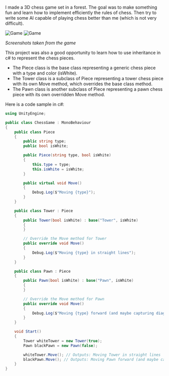 I made a 3D chess game set in a forest. The goal was to make something fun and learn how to implement efficiently the rules of chess. Then try to write some AI capable of playing chess better than me (which is not very difficult).

<img src="assets/posts/2016-08-09-chess/1.webp" alt="Game" title="Game" />
<img src="assets/posts/2016-08-09-chess/2.webp" alt="Game" title="Game" />

*Screenshots taken from the game*

This project was also a good opportunity to learn how to use inheritance in c# to represent the chess pieces.

- The Piece class is the base class representing a generic chess piece with a type and color (isWhite).
- The Tower class is a subclass of Piece representing a tower chess piece with its own Move method, which overrides the base class method.
- The Pawn class is another subclass of Piece representing a pawn chess piece with its own overridden Move method.

Here is a code sample in c#:

```csharp
using UnityEngine;

public class ChessGame : MonoBehaviour
{
    public class Piece
    {
        public string type;
        public bool isWhite;

        public Piece(string type, bool isWhite)
        {
            this.type = type;
            this.isWhite = isWhite;
        }

        public virtual void Move()
        {
            Debug.Log($"Moving {type}");
        }
    }

    public class Tower : Piece
    {
        public Tower(bool isWhite) : base("Tower", isWhite)
        {
        }

        // Override the Move method for Tower
        public override void Move()
        {
            Debug.Log($"Moving {type} in straight lines");
        }
    }

    public class Pawn : Piece
    {
        public Pawn(bool isWhite) : base("Pawn", isWhite)
        {
        }

        // Override the Move method for Pawn
        public override void Move()
        {
            Debug.Log($"Moving {type} forward (and maybe capturing diagonally)");
        }
    }

    void Start()
    {
        Tower whiteTower = new Tower(true);
        Pawn blackPawn = new Pawn(false);

        whiteTower.Move(); // Outputs: Moving Tower in straight lines
        blackPawn.Move(); // Outputs: Moving Pawn forward (and maybe capturing diagonally)
    }
}
```